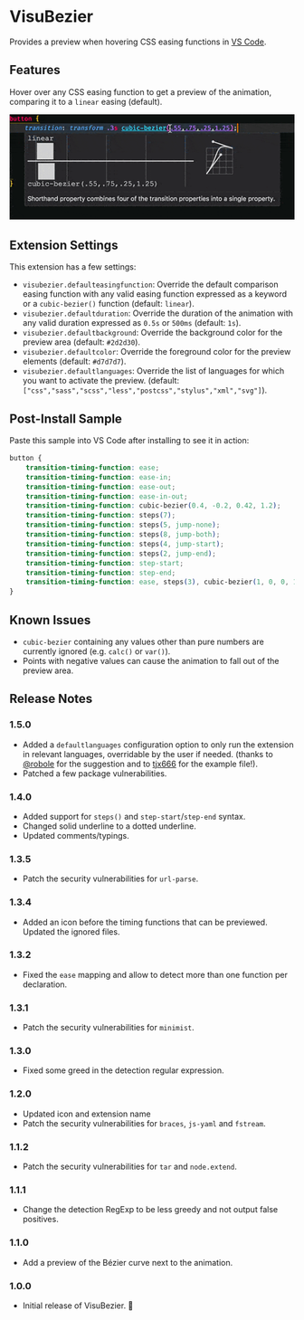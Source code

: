 # VisuBezier

Provides a preview when hovering CSS easing functions in [VS Code](https://github.com/Microsoft/vscode).

## Features

Hover over any CSS easing function to get a preview of the animation, comparing it to a `linear` easing (default).

![Hover to preview](https://raw.githubusercontent.com/chriskirknielsen/visubezier/master/preview.gif)

## Extension Settings

This extension has a few settings:

-   `visubezier.defaulteasingfunction`: Override the default comparison easing function with any valid easing function expressed as a keyword or a `cubic-bezier()` function (default: `linear`).
-   `visubezier.defaultduration`: Override the duration of the animation with any valid duration expressed as `0.5s` or `500ms` (default: `1s`).
-   `visubezier.defaultbackground`: Override the background color for the preview area (default: `#2d2d30`).
-   `visubezier.defaultcolor`: Override the foreground color for the preview elements (default: `#d7d7d7`).
-   `visubezier.defaultlanguages`: Override the list of languages for which you want to activate the preview. (default: `["css","sass","scss","less","postcss","stylus","xml","svg"]`).

## Post-Install Sample

Paste this sample into VS Code after installing to see it in action:

```css
button {
	transition-timing-function: ease;
	transition-timing-function: ease-in;
	transition-timing-function: ease-out;
	transition-timing-function: ease-in-out;
	transition-timing-function: cubic-bezier(0.4, -0.2, 0.42, 1.2);
	transition-timing-function: steps(7);
	transition-timing-function: steps(5, jump-none);
	transition-timing-function: steps(8, jump-both);
	transition-timing-function: steps(4, jump-start);
	transition-timing-function: steps(2, jump-end);
	transition-timing-function: step-start;
	transition-timing-function: step-end;
	transition-timing-function: ease, steps(3), cubic-bezier(1, 0, 0, 1);
}
```

## Known Issues

-   `cubic-bezier` containing any values other than pure numbers are currently ignored (e.g. `calc()` or `var()`).
-   Points with negative values can cause the animation to fall out of the preview area.

## Release Notes

### 1.5.0

-   Added a `defaultlanguages` configuration option to only run the extension in relevant languages, overridable by the user if needed. (thanks to [@robole](https://github.com/robole) for the suggestion and to [tjx666](https://github.com/tjx666) for the example file!).
-   Patched a few package vulnerabilities.

### 1.4.0

-   Added support for `steps()` and `step-start`/`step-end` syntax.
-   Changed solid underline to a dotted underline.
-   Updated comments/typings.

### 1.3.5

-   Patch the security vulnerabilities for `url-parse`.

### 1.3.4

-   Added an icon before the timing functions that can be previewed. Updated the ignored files.

### 1.3.2

-   Fixed the `ease` mapping and allow to detect more than one function per declaration.

### 1.3.1

-   Patch the security vulnerabilities for `minimist`.

### 1.3.0

-   Fixed some greed in the detection regular expression.

### 1.2.0

-   Updated icon and extension name
-   Patch the security vulnerabilities for `braces`, `js-yaml` and `fstream`.

### 1.1.2

-   Patch the security vulnerabilities for `tar` and `node.extend`.

### 1.1.1

-   Change the detection RegExp to be less greedy and not output false positives.

### 1.1.0

-   Add a preview of the Bézier curve next to the animation.

### 1.0.0

-   Initial release of VisuBezier. 🤘
